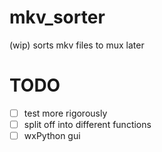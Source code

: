 # mkv_sorter
(wip) sorts mkv files to mux later

# TODO
 - [ ] test more rigorously
 - [ ] split off into different functions
 - [ ] wxPython gui
